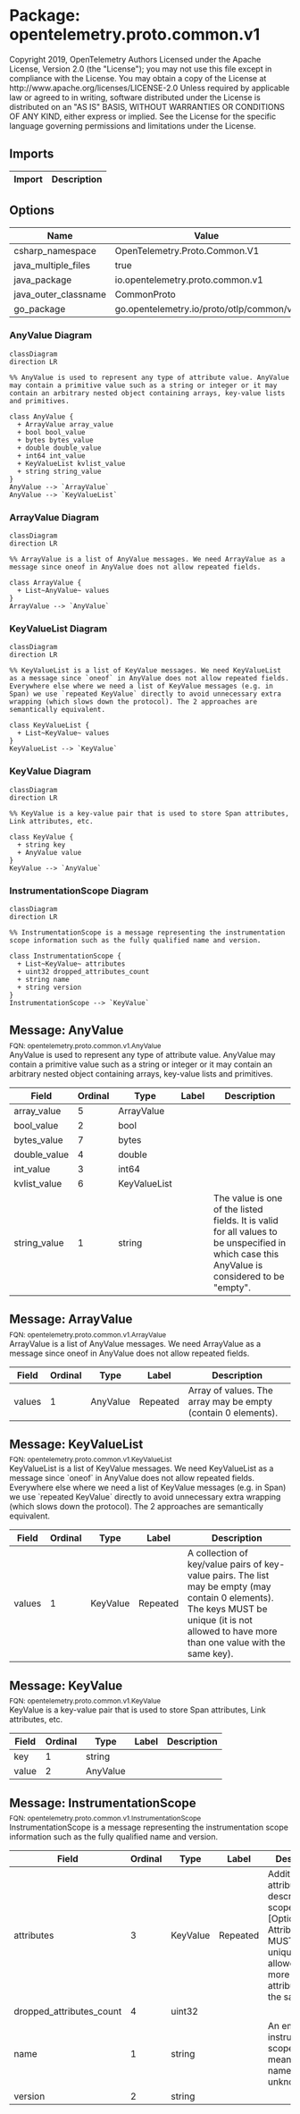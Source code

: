# Package: opentelemetry.proto.common.v1

<div class="comment"><span>Copyright 2019, OpenTelemetry Authors Licensed under the Apache License, Version 2.0 (the "License"); you may not use this file except in compliance with the License. You may obtain a copy of the License at http://www.apache.org/licenses/LICENSE-2.0 Unless required by applicable law or agreed to in writing, software distributed under the License is distributed on an "AS IS" BASIS, WITHOUT WARRANTIES OR CONDITIONS OF ANY KIND, either express or implied. See the License for the specific language governing permissions and limitations under the License.</span><br/></div>

## Imports

| Import | Description |
|--------|-------------|



## Options

| Name                 | Value                                    | Description |
|----------------------|------------------------------------------|-------------|
| csharp_namespace     | OpenTelemetry.Proto.Common.V1            |             |
| java_multiple_files  | true                                     |             |
| java_package         | io.opentelemetry.proto.common.v1         |             |
| java_outer_classname | CommonProto                              |             |
| go_package           | go.opentelemetry.io/proto/otlp/common/v1 |             |




### AnyValue Diagram

```mermaid
classDiagram
direction LR

%% AnyValue is used to represent any type of attribute value. AnyValue may contain a primitive value such as a string or integer or it may contain an arbitrary nested object containing arrays, key-value lists and primitives.

class AnyValue {
  + ArrayValue array_value
  + bool bool_value
  + bytes bytes_value
  + double double_value
  + int64 int_value
  + KeyValueList kvlist_value
  + string string_value
}
AnyValue --> `ArrayValue`
AnyValue --> `KeyValueList`

```
### ArrayValue Diagram

```mermaid
classDiagram
direction LR

%% ArrayValue is a list of AnyValue messages. We need ArrayValue as a message since oneof in AnyValue does not allow repeated fields.

class ArrayValue {
  + List~AnyValue~ values
}
ArrayValue --> `AnyValue`

```
### KeyValueList Diagram

```mermaid
classDiagram
direction LR

%% KeyValueList is a list of KeyValue messages. We need KeyValueList as a message since `oneof` in AnyValue does not allow repeated fields. Everywhere else where we need a list of KeyValue messages (e.g. in Span) we use `repeated KeyValue` directly to avoid unnecessary extra wrapping (which slows down the protocol). The 2 approaches are semantically equivalent.

class KeyValueList {
  + List~KeyValue~ values
}
KeyValueList --> `KeyValue`

```
### KeyValue Diagram

```mermaid
classDiagram
direction LR

%% KeyValue is a key-value pair that is used to store Span attributes, Link attributes, etc.

class KeyValue {
  + string key
  + AnyValue value
}
KeyValue --> `AnyValue`

```
### InstrumentationScope Diagram

```mermaid
classDiagram
direction LR

%% InstrumentationScope is a message representing the instrumentation scope information such as the fully qualified name and version.

class InstrumentationScope {
  + List~KeyValue~ attributes
  + uint32 dropped_attributes_count
  + string name
  + string version
}
InstrumentationScope --> `KeyValue`

```

## Message: AnyValue
<div style="font-size: 12px; margin-top: -10px;" class="fqn">FQN: opentelemetry.proto.common.v1.AnyValue</div>

<div class="comment"><span>AnyValue is used to represent any type of attribute value. AnyValue may contain a primitive value such as a string or integer or it may contain an arbitrary nested object containing arrays, key-value lists and primitives.</span><br/></div>

| Field        | Ordinal | Type         | Label | Description                                                                                                                                   |
|--------------|---------|--------------|-------|-----------------------------------------------------------------------------------------------------------------------------------------------|
| array_value  | 5       | ArrayValue   |       |                                                                                                                                               |
| bool_value   | 2       | bool         |       |                                                                                                                                               |
| bytes_value  | 7       | bytes        |       |                                                                                                                                               |
| double_value | 4       | double       |       |                                                                                                                                               |
| int_value    | 3       | int64        |       |                                                                                                                                               |
| kvlist_value | 6       | KeyValueList |       |                                                                                                                                               |
| string_value | 1       | string       |       | The value is one of the listed fields. It is valid for all values to be unspecified in which case this AnyValue is considered to be "empty".  |


## Message: ArrayValue
<div style="font-size: 12px; margin-top: -10px;" class="fqn">FQN: opentelemetry.proto.common.v1.ArrayValue</div>

<div class="comment"><span>ArrayValue is a list of AnyValue messages. We need ArrayValue as a message since oneof in AnyValue does not allow repeated fields.</span><br/></div>

| Field  | Ordinal | Type     | Label    | Description                                                    |
|--------|---------|----------|----------|----------------------------------------------------------------|
| values | 1       | AnyValue | Repeated | Array of values. The array may be empty (contain 0 elements).  |


## Message: KeyValueList
<div style="font-size: 12px; margin-top: -10px;" class="fqn">FQN: opentelemetry.proto.common.v1.KeyValueList</div>

<div class="comment"><span>KeyValueList is a list of KeyValue messages. We need KeyValueList as a message since `oneof` in AnyValue does not allow repeated fields. Everywhere else where we need a list of KeyValue messages (e.g. in Span) we use `repeated KeyValue` directly to avoid unnecessary extra wrapping (which slows down the protocol). The 2 approaches are semantically equivalent.</span><br/></div>

| Field  | Ordinal | Type     | Label    | Description                                                                                                                                                                                     |
|--------|---------|----------|----------|-------------------------------------------------------------------------------------------------------------------------------------------------------------------------------------------------|
| values | 1       | KeyValue | Repeated | A collection of key/value pairs of key-value pairs. The list may be empty (may contain 0 elements). The keys MUST be unique (it is not allowed to have more than one value with the same key).  |


## Message: KeyValue
<div style="font-size: 12px; margin-top: -10px;" class="fqn">FQN: opentelemetry.proto.common.v1.KeyValue</div>

<div class="comment"><span>KeyValue is a key-value pair that is used to store Span attributes, Link attributes, etc.</span><br/></div>

| Field | Ordinal | Type     | Label | Description |
|-------|---------|----------|-------|-------------|
| key   | 1       | string   |       |             |
| value | 2       | AnyValue |       |             |


## Message: InstrumentationScope
<div style="font-size: 12px; margin-top: -10px;" class="fqn">FQN: opentelemetry.proto.common.v1.InstrumentationScope</div>

<div class="comment"><span>InstrumentationScope is a message representing the instrumentation scope information such as the fully qualified name and version.</span><br/></div>

| Field                    | Ordinal | Type     | Label    | Description                                                                                                                                                      |
|--------------------------|---------|----------|----------|------------------------------------------------------------------------------------------------------------------------------------------------------------------|
| attributes               | 3       | KeyValue | Repeated | Additional attributes that describe the scope. [Optional]. Attribute keys MUST be unique (it is not allowed to have more than one attribute with the same key).  |
| dropped_attributes_count | 4       | uint32   |          |                                                                                                                                                                  |
| name                     | 1       | string   |          | An empty instrumentation scope name means the name is unknown.                                                                                                   |
| version                  | 2       | string   |          |                                                                                                                                                                  |




<!-- Created by: Proto Diagram Tool -->
<!-- https://github.com/GoogleCloudPlatform/proto-gen-md-diagrams -->
